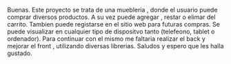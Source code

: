 Buenas.
Este proyecto se trata de una muebleria , donde el usuario puede comprar diversos productos. A su vez puede agregar , restar  o elimar del carrito.
Tambien puede registarse en el sitio web para futuras compras. 
Se puede visualizar en cualquier tipo de dispositvo tanto (telefeono, tablet o ordenador).
Para continuar con el mismo me faltaria realizar el back y mejorar el front , utilizando diversas librerias.
Saludos y espero que les halla gustado.

